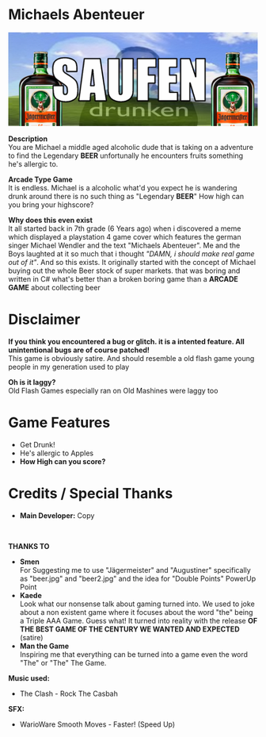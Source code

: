 # Michaels Abenteuer

<div style="text-align: center;">

![alt text](/resources/gamePoster.png)

</div>

**Description**<br>
You are Michael a middle aged alcoholic dude that is taking on a adventure to find the Legendary **BEER** unfortunally he encounters fruits something he's allergic to.

**Arcade Type Game**<br>
It is endless. Michael is a alcoholic what'd you expect he is wandering drunk around there is no such thing as "Legendary **BEER**" How high can you bring your highscore?

**Why does this even exist**<br>
It all started back in 7th grade (6 Years ago) when i discovered a meme which displayed a playstation 4 game cover which features the german singer Michael Wendler and the text "Michaels Abenteuer". Me and the Boys laughted at it so much that i thought <i>"DAMN, i should make real game out of it"</i>. And so this exists. It originally started with the concept of Michael buying out the whole Beer stock of super markets. that was boring and written in C# what's better than a broken boring game than a **ARCADE GAME** about collecting beer

# Disclaimer

**If you think you encountered a bug or glitch. it is a intented feature. All unintentional bugs are of course patched!**<br>
This game is obviously satire. And should resemble a old flash game young people in my generation used to play

**Oh is it laggy?**<br>
Old Flash Games especially ran on Old Mashines were laggy too

# Game Features

- Get Drunk!
- He's allergic to Apples
- **How High can you score?**

# Credits / Special Thanks

- **Main Developer:** Copy
<br>

**THANKS TO**
- **Smen**<br>
For Suggesting me to use "Jägermeister" and "Augustiner" specifically as "beer.jpg" and "beer2.jpg" and the idea for "Double Points" PowerUp Point<br>
- **Kaede**<br>
Look what our nonsense talk about gaming turned into. We used to joke about a non existent game where it focuses about the word "the" being a Triple AAA Game. Guess what! It turned into reality with the release **OF THE BEST GAME OF THE CENTURY WE WANTED AND EXPECTED** (satire)<br>
- **Man the Game**<br>
Inspiring me that everything can be turned into a game even the word "The" or "The" The Game.<br>

**Music used:**
- The Clash - Rock The Casbah

**SFX:**
- WarioWare Smooth Moves - Faster! (Speed Up)
